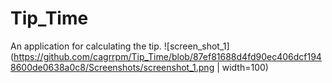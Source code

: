 # Tip_Time
An application for calculating the tip.
![screen_shot_1](https://github.com/cagrrpm/Tip_Time/blob/87ef81688d4fd90ec406dcf1948600de0638a0c8/Screenshots/screenshot_1.png | width=100)

